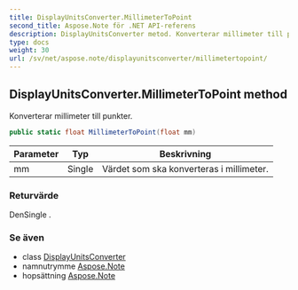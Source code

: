 ```yaml
---
title: DisplayUnitsConverter.MillimeterToPoint
second_title: Aspose.Note för .NET API-referens
description: DisplayUnitsConverter metod. Konverterar millimeter till punkter.
type: docs
weight: 30
url: /sv/net/aspose.note/displayunitsconverter/millimetertopoint/
---
```

## DisplayUnitsConverter.MillimeterToPoint method

Konverterar millimeter till punkter.

```csharp
public static float MillimeterToPoint(float mm)
```

| Parameter | Typ | Beskrivning |
| --- | --- | --- |
| mm | Single | Värdet som ska konverteras i millimeter. |

### Returvärde

DenSingle .

### Se även

* class [DisplayUnitsConverter](../)
* namnutrymme [Aspose.Note](../../displayunitsconverter/)
* hopsättning [Aspose.Note](../../../)


